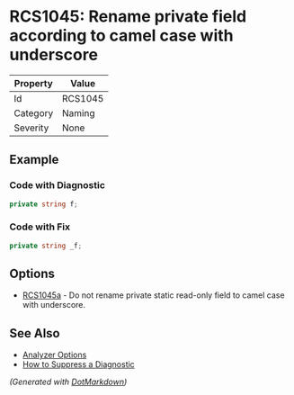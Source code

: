 # RCS1045: Rename private field according to camel case with underscore

| Property | Value   |
| -------- | ------- |
| Id       | RCS1045 |
| Category | Naming  |
| Severity | None    |

## Example

### Code with Diagnostic

```csharp
private string f;
```

### Code with Fix

```csharp
private string _f;
```

## Options

* [RCS1045a](RCS1045a.md) \- Do not rename private static read\-only field to camel case with underscore\.

## See Also

* [Analyzer Options](../AnalyzerOptions.md)
* [How to Suppress a Diagnostic](../HowToConfigureAnalyzers.md#how-to-suppress-a-diagnostic)


*\(Generated with [DotMarkdown](http://github.com/JosefPihrt/DotMarkdown)\)*